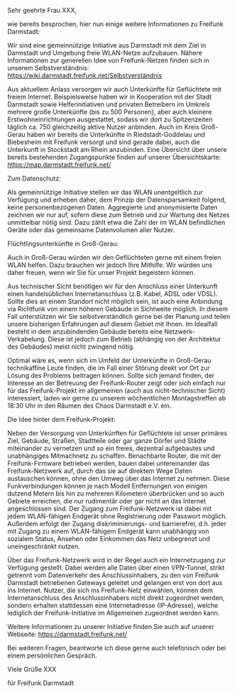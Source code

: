 Sehr geehrte Frau XXX,

wie bereits besprochen, hier nun einige weitere Informationen zu Freifunk Darmstadt:

Wir sind eine gemeinnützige Initiative aus Darmstadt mit dem Ziel in Darmstadt und Umgebung freie WLAN-Netze aufzubauen. Nähere Informationen zur generellen Idee von Freifunk-Netzen finden sich in unserem Selbstverständnis:
https://wiki.darmstadt.freifunk.net/Selbstverständnis

Aus aktuellem Anlass versorgen wir auch Unterkünfte für Geflüchtete mit freiem Internet. Beispielsweise haben wir in Kooperation mit der Stadt Darmstadt sowie Helferinitiativen und privaten Betreibern im Umkreis mehrere große Unterkünfte (bis zu 500 Personen), aber auch kleinere Erstwohneinrichtungen ausgestattet, sodass wir dort zu Spitzenzeiten täglich ca. 750 gleichzeitig aktive Nutzer anbinden. Auch im Kreis Groß-Gerau haben wir bereits die Unterkünfte in Riedstadt-Goddelau und Biebesheim mit Freifunk versorgt und sind gerade dabei, auch die Unterkunft in Stockstadt am Rhein anzubinden. Eine Übersicht über unsere bereits bestehenden Zugangspunkte finden auf unserer Übersichtskarte:
https://map.darmstadt.freifunk.net/


Zum Datenschutz:

Als gemeinnützige Initiative stellen wir das WLAN unentgeltlich zur Verfügung und erheben daher, dem Prinzip der Datensparsamkeit folgend, keine personenbezogenen Daten. Aggregierte und anonymisierte Daten zeichnen wir nur auf, sofern diese zum Betrieb und zur Wartung des Netzes unmittelbar nötig sind. Dazu zählt etwa die Zahl der im WLAN befindlichen Geräte oder das gemeinsame Datenvolumen aller Nutzer.


Flüchtlingsunterkünfte in Groß-Gerau:

Auch in Groß-Gerau würden wir den Geflüchteten gerne mit einem freien WLAN helfen. Dazu brauchen wir jedoch Ihre Mithilfe. Wir würden uns daher freuen, wenn wir Sie für unser Projekt begeistern können.

Aus technischer Sicht benötigen wir für den Anschluss einer Unterkunft einen handelsüblichen Internetanschluss (z.B. Kabel, ADSL oder VDSL). Sollte dies an einem Standort nicht möglich sein, ist auch eine Anbindung via Richtfunk von einem höheren Gebäude in Sichtweite möglich. In diesem Fall unterstützen wir Sie selbstverständlich gerne bei der Planung und teilen unsere bisherigen  Erfahrungen auf diesem Gebiet mit Ihnen.
Im Idealfall besteht in dem anzubindenden Gebäude bereits eine Netzwerk-Verkabelung. Diese ist jedoch zum Betrieb (abhängig von der Architektur des Gebäudes) meist nicht zwingend nötig.

Optimal wäre es, wenn sich im Umfeld der Unterkünfte in Groß-Gerau technikaffine Leute finden, die im Fall einer Störung direkt vor Ort zur Lösung des Problems beitragen können. Sollte sich jemand finden, der Interesse an der Betreuung der Freifunk-Router zeigt oder sich einfach nur für das Freifunk-Projekt im allgemeinen (auch aus nicht-technischer Sicht) interessiert, laden wir gerne zu unserem wöchentlichen Montagstreffen ab 18:30 Uhr in den Räumen des Chaos Darmstadt e.V. ein.


Die Idee hinter dem Freifunk-Projekt:

Neben der Versorgung von Unterkünften für Geflüchtete ist unser primäres Ziel, Gebäude, Straßen, Stadtteile oder gar ganze Dörfer und Städte miteinander zu vernetzen und so ein freies, dezentral aufgebautes und unabhängiges Mitmachnetz zu schaffen. Benachbarte Router, die mit der Freifunk-Firmware betrieben werden, bauen dabei untereinander das Freifunk-Netzwerk auf, durch das sie auf direktem Wege Daten austauschen können, ohne den Umweg über das Internet zu nehmen. Diese Funkverbindungen können je nach Modell Entfernungen von einigen dutzend Metern bis hin zu mehreren Kilometern überbrücken und so auch Gebiete erreichen, die nur rudimentär oder gar nicht an das Internet angeschlossen sind. Der Zugang zum Freifunk-Netzwerk ist dabei mit jedem WLAN-fähigen Endgerät ohne Registrierung oder Passwort möglich. Außerdem erfolgt der Zugang diskriminierungs- und barrierefrei, d.h. jeder mit Zugang zu einem WLAN-fähigem Endgerät kann unabhängig von sozialem Status, Ansehen oder Einkommen das Netz unbegrenzt und uneingeschränkt nutzen.

Über das Freifunk-Netzwerk wird in der Regel auch ein Internetzugang zur Verfügung gestellt. Dabei werden alle Daten über einen VPN-Tunnel, strikt getrennt vom Datenverkehr des Anschlussinhabers, zu den von Freifunk Darmstadt betriebenen Gateways geleitet und gelangen erst von dort aus ins Internet. Nutzer, die sich ins Freifunk-Netz einwählen, können dem Internetanschluss des Anschlussinhabers nicht direkt zugeordnet werden, sondern erhalten stattdessen eine Internetadresse (IP-Adresse), welche lediglich der Freifunk-Initiative im Allgemeinen zugeordnet werden kann.

Weitere Informationen zu unserer Initiative finden Sie auch auf unserer Webseite: https://darmstadt.freifunk.net/

Bei weiteren Fragen, beantworte ich diese gerne auch telefonisch oder bei einem persönlichen Gespräch.



Viele Grüße
XXX

für Freifunk Darmstadt
